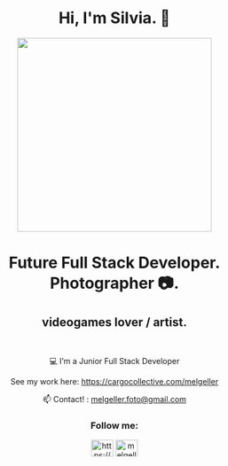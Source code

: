 <h1 align="center">Hi, I'm Silvia. 👋</h1>
<div align="center"><img width="350px" src="https://64.media.tumblr.com/fd9874264d332c87d228bf05043ba430/4a0e8aa9f3a7cd19-24/s540x810/7eb6e67ed56b6d7e925d1ac2412f58b823838826.gifv" /></div>
<h1 align="center">Future Full Stack Developer. Photographer 📷.</h1>
<h2 align="center">videogames lover / artist.</h2>

<br />
<div align="center">
 
💻 I’m a Junior Full Stack Developer 

See my work here: https://cargocollective.com/melgeller

📫 Contact! : melgeller.foto@gmail.com

</div>

<h3 align="center">Follow me:</h3>
<p align="center">
<a href="https://www.linkedin.com/in/melgeller-foto/" target="blank"><img align="center" src="https://raw.githubusercontent.com/rahuldkjain/github-profile-readme-generator/master/src/images/icons/Social/linked-in-alt.svg" alt="https://www.linkedin.com/in/melgeller-foto/" height="30" width="40" /></a>
<a href="https://instagram.com/melgeller_" target="blank"><img align="center" src="https://raw.githubusercontent.com/rahuldkjain/github-profile-readme-generator/master/src/images/icons/Social/instagram.svg" alt="melgeller_" height="30" width="40" /></a>
</p>


 <br />
